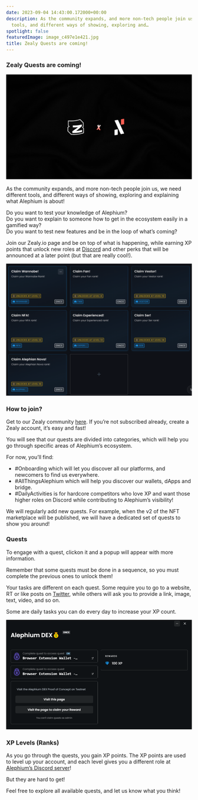 ```yaml
---
date: 2023-09-04 14:43:00.172000+00:00
description: As the community expands, and more non-tech people join us, we need different
  tools, and different ways of showing, exploring and…
spotlight: false
featuredImage: image_c497e1e421.jpg
title: Zealy Quests are coming!
---
```


### Zealy Quests are coming!

![](image_c497e1e421.jpg)

As the community expands, and more non-tech people join us, we need different tools, and different ways of showing, exploring and explaining what Alephium is about!

Do you want to test your knowledge of Alephium?   
Do you want to explain to someone how to get in the ecosystem easily in a gamified way?  
Do you want to test new features and be in the loop of what’s coming?

Join our Zealy.io page and be on top of what is happening, while earning XP points that unlock new roles at <a href="http://alephium.org/discord" class="markup--anchor markup--p-anchor" data-href="http://alephium.org/discord" rel="noopener" target="_blank">Discord</a> and other perks that will be announced at a later point (but that are really cool!).

![](image_bbba10fd77.jpg)

### How to join?

Get to our Zealy community <a href="https://zealy.io/c/alephium" class="markup--anchor markup--p-anchor" data-href="https://zealy.io/c/alephium" rel="noopener" target="_blank">here</a>. If you’re not subscribed already, create a Zealy account, it’s easy and fast!

You will see that our quests are divided into categories, which will help you go through specific areas of Alephium’s ecosystem.

For now, you’ll find:

- \#Onboarding which will let you discover all our platforms, and newcomers to find us everywhere.
- \#AllThingsAlephium which will help you discover our wallets, dApps and bridge.
- \#DailyActivities is for hardcore competitors who love XP and want those higher roles on Discord while contributing to Alephium’s visibility!

We will regularly add new quests. For example, when the v2 of the NFT marketplace will be published, we will have a dedicated set of quests to show you around!

### Quests

To engage with a quest, clickon it and a popup will appear with more information.

Remember that some quests must be done in a sequence, so you must complete the previous ones to unlock them!

Your tasks are different on each quest. Some require you to go to a website, RT or like posts on <a href="https://twitter.com/alephium" class="markup--anchor markup--p-anchor" data-href="https://twitter.com/alephium" rel="noopener" target="_blank">Twitter</a>, while others will ask you to provide a link, image, text, video, and so on.

Some are daily tasks you can do every day to increase your XP count.

![](image_8021934bfc.jpg)

### XP Levels (Ranks)

As you go through the quests, you gain XP points. The XP points are used to level up your account, and each level gives you a different role at <a href="http://alephium.org/discord" class="markup--anchor markup--p-anchor" data-href="http://alephium.org/discord" rel="noopener" target="_blank">Alephium’s Discord server</a>!

But they are hard to get!

Feel free to explore all available quests, and let us know what you think!
